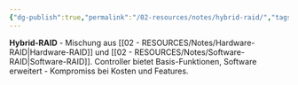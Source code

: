 ```yaml
---
{"dg-publish":true,"permalink":"/02-resources/notes/hybrid-raid/","tags":["raid/implementation","mischung/hw-sw"],"noteIcon":"","updated":"2025-08-28T20:50:30.000+02:00"}
---
```



**Hybrid-RAID** - Mischung aus [[02 - RESOURCES/Notes/Hardware-RAID\|Hardware-RAID]] und [[02 - RESOURCES/Notes/Software-RAID\|Software-RAID]].
Controller bietet Basis-Funktionen, Software erweitert - Kompromiss bei Kosten und Features.